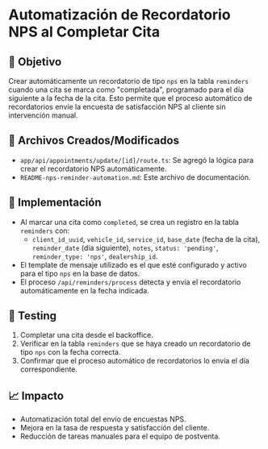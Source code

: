 # Automatización de Recordatorio NPS al Completar Cita

## 🎯 Objetivo
Crear automáticamente un recordatorio de tipo `nps` en la tabla `reminders` cuando una cita se marca como "completada", programado para el día siguiente a la fecha de la cita. Esto permite que el proceso automático de recordatorios envíe la encuesta de satisfacción NPS al cliente sin intervención manual.

## 📁 Archivos Creados/Modificados
- `app/api/appointments/update/[id]/route.ts`: Se agregó la lógica para crear el recordatorio NPS automáticamente.
- `README-nps-reminder-automation.md`: Este archivo de documentación.

## 🚀 Implementación
- Al marcar una cita como `completed`, se crea un registro en la tabla `reminders` con:
  - `client_id_uuid`, `vehicle_id`, `service_id`, `base_date` (fecha de la cita), `reminder_date` (día siguiente), `notes`, `status: 'pending'`, `reminder_type: 'nps'`, `dealership_id`.
- El template de mensaje utilizado es el que esté configurado y activo para el tipo `nps` en la base de datos.
- El proceso `/api/reminders/process` detecta y envía el recordatorio automáticamente en la fecha indicada.

## 🧪 Testing
1. Completar una cita desde el backoffice.
2. Verificar en la tabla `reminders` que se haya creado un recordatorio de tipo `nps` con la fecha correcta.
3. Confirmar que el proceso automático de recordatorios lo envía el día correspondiente.

## 📈 Impacto
- Automatización total del envío de encuestas NPS.
- Mejora en la tasa de respuesta y satisfacción del cliente.
- Reducción de tareas manuales para el equipo de postventa. 